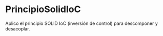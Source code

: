 # PrincipioSolidIoC
Aplico el principio SOLID IoC (inversión de control) para descomponer y desacoplar.

